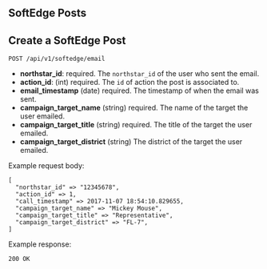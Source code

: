 ## SoftEdge Posts

## Create a SoftEdge Post

```
POST /api/v1/softedge/email
```

- **northstar_id**: required.
  The `northstar_id` of the user who sent the email.
- **action_id**: (int) required.
  The `id` of action the post is associated to.
- **email_timestamp** (date) required.
  The timestamp of when the email was sent.
- **campaign_target_name** (string) required.
  The name of the target the user emailed.
- **campaign_target_title** (string) required.
  The title of the target the user emailed.
- **campaign_target_district** (string)
  The district of the target the user emailed.

Example request body:
```
[
  "northstar_id" => "12345678",
  "action_id" => 1,
  "call_timestamp" => 2017-11-07 18:54:10.829655,
  "campaign_target_name" => "Mickey Mouse",
  "campaign_target_title" => "Representative",
  "campaign_target_district" => "FL-7",
]
```

Example response:

```
200 OK
```
